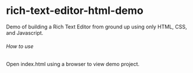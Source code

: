 # rich-text-editor-html-demo
Demo of building a Rich Text Editor from ground up using only HTML, CSS, and Javascript.



###### How to use
Open index.html using a browser to view demo project.
